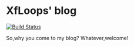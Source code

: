 # XfLoops' blog

[![Build Status](https://travis-ci.org/XfLoops/XfLoops.github.io.svg?branch=master)](https://travis-ci.org/XfLoops/XfLoops.github.io)

So,why you come to my blog? Whatever,welcome!

